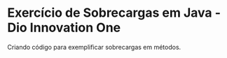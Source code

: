 # Exercício de Sobrecargas em Java - Dio Innovation One
Criando código para exemplificar sobrecargas em métodos. 
